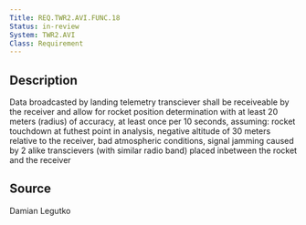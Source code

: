```yaml
---
Title: REQ.TWR2.AVI.FUNC.18
Status: in-review
System: TWR2.AVI
Class: Requirement
---
```


## Description

Data broadcasted by landing telemetry transciever shall be receiveable by the receiver and allow for rocket position determination with at least 20 meters (radius) of accuracy, at least once per 10 seconds, assuming: rocket touchdown at futhest point in analysis, negative altitude of 30 meters relative to the receiver, bad atmospheric conditions, signal jamming caused by 2 alike transcievers (with similar radio band) placed inbetween the rocket and the receiver 

## Source

Damian Legutko
